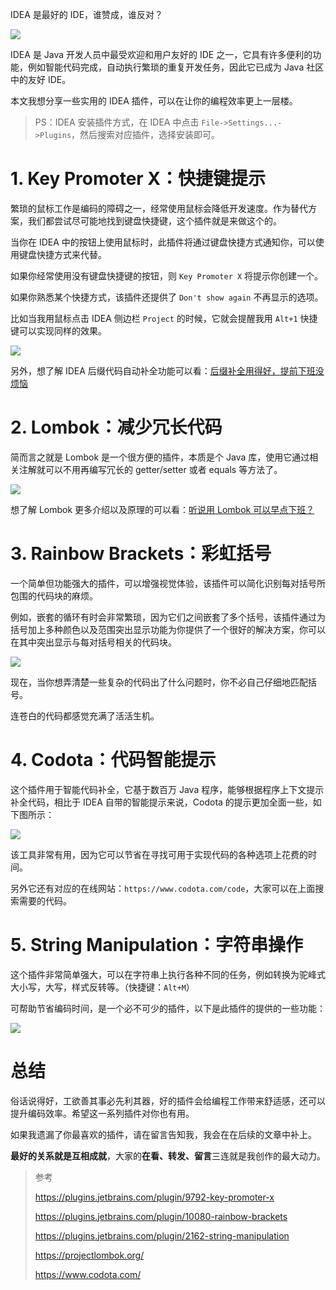 IDEA 是最好的 IDE，谁赞成，谁反对？

![](https://img-blog.csdnimg.cn/20200608225656136.gif)

IDEA 是 Java 开发人员中最受欢迎和用户友好的 IDE 之一，它具有许多便利的功能，例如智能代码完成，自动执行繁琐的重复开发任务，因此它已成为 Java 社区中的友好 IDE。

本文我想分享一些实用的 IDEA 插件，可以在让你的编程效率更上一层楼。

> PS：IDEA 安装插件方式，在 IDEA 中点击 `File->Settings...->Plugins`，然后搜索对应插件，选择安装即可。

# 1. Key Promoter X：快捷键提示

繁琐的鼠标工作是编码的障碍之一，经常使用鼠标会降低开发速度。作为替代方案，我们都尝试尽可能地找到键盘快捷键，这个插件就是来做这个的。

当你在 IDEA 中的按钮上使用鼠标时，此插件将通过键盘快捷方式通知你，可以使用键盘快捷方式来代替。

如果你经常使用没有键盘快捷键的按钮，则 `Key Promoter X` 将提示你创建一个。

如果你熟悉某个快捷方式，该插件还提供了 `Don't show again` 不再显示的选项。

比如当我用鼠标点击 IDEA 侧边栏 `Project` 的时候，它就会提醒我用 `Alt+1` 快捷键可以实现同样的效果。

![](https://img-blog.csdnimg.cn/20200608230816819.png)

另外，想了解 IDEA 后缀代码自动补全功能可以看：[后缀补全用得好，提前下班没烦恼](https://mp.weixin.qq.com/s/qDtc46iNq_s0VpQbLyBZXw)

# 2. Lombok：减少冗长代码

简而言之就是 Lombok 是一个很方便的插件，本质是个 Java 库，使用它通过相关注解就可以不用再编写冗长的 getter/setter 或者 equals 等方法了。

![](https://img-blog.csdnimg.cn/20200329191325512.png)

想了解 Lombok 更多介绍以及原理的可以看：[听说用 Lombok 可以早点下班？](https://mp.weixin.qq.com/s/R720b6dlYntrKSsswos6eg)

# 3. Rainbow Brackets：彩虹括号

一个简单但功能强大的插件，可以增强视觉体验，该插件可以简化识别每对括号所包围的代码块的麻烦。

例如，嵌套的循环有时会非常繁琐，因为它们之间嵌套了多个括号，该插件通过为括号加上多种颜色以及范围突出显示功能为你提供了一个很好的解决方案，你可以在其中突出显示与每对括号相关的代码块。

![](https://img-blog.csdnimg.cn/20200608234306368.png)

现在，当你想弄清楚一些复杂的代码出了什么问题时，你不必自己仔细地匹配括号。

连苍白的代码都感觉充满了活活生机。

# 4. Codota：代码智能提示

这个插件用于智能代码补全，它基于数百万 Java 程序，能够根据程序上下文提示补全代码，相比于 IDEA 自带的智能提示来说，Codota 的提示更加全面一些，如下图所示：

![](https://img-blog.csdnimg.cn/20200608234703544.png)

该工具非常有用，因为它可以节省在寻找可用于实现代码的各种选项上花费的时间。

另外它还有对应的在线网站：`https://www.codota.com/code`，大家可以在上面搜索需要的代码。

# 5. String Manipulation：字符串操作

这个插件非常简单强大，可以在字符串上执行各种不同的任务，例如转换为驼峰式大小写，大写，样式反转等。（快捷键：`Alt+M`）

可帮助节省编码时间，是一个必不可少的插件，以下是此插件的提供的一些功能：

![](https://img-blog.csdnimg.cn/2020060823281414.png)

# 总结

俗话说得好，工欲善其事必先利其器，好的插件会给编程工作带来舒适感，还可以提升编码效率。希望这一系列插件对你也有用。

如果我遗漏了你最喜欢的插件，请在留言告知我，我会在在后续的文章中补上。

**最好的关系就是互相成就**，大家的**在看、转发、留言**三连就是我创作的最大动力。

> 参考
> 
> https://plugins.jetbrains.com/plugin/9792-key-promoter-x
>
> https://plugins.jetbrains.com/plugin/10080-rainbow-brackets
>
> https://plugins.jetbrains.com/plugin/2162-string-manipulation
>
> https://projectlombok.org/
>
> https://www.codota.com/